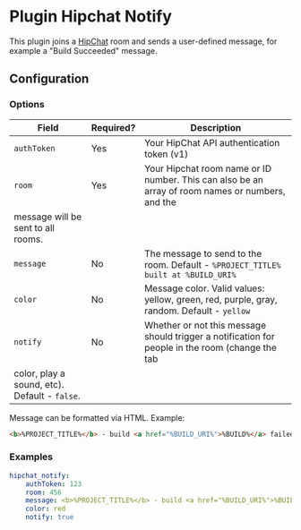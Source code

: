 Plugin Hipchat Notify
=====================

This plugin joins a [HipChat](https://www.hipchat.com/) room and sends a user-defined message, for example a 
"Build Succeeded" message.

Configuration
-------------

### Options

| Field | Required? | Description |
|-------|-----------|-------------|
| `authToken` | Yes | Your HipChat API authentication token (v1) |
| `room`      | Yes | Your Hipchat room name or ID number. This can also be an array of room names or numbers, and the 
message will be sent to all rooms. |
| `message`   | No  | The message to send to the room. Default - `%PROJECT_TITLE% built at %BUILD_URI%` |
| `color`     | No  | Message color. Valid values: yellow, green, red, purple, gray, random. Default - `yellow`|
| `notify`    | No  | Whether or not this message should trigger a notification for people in the room (change the tab 
color, play a sound, etc). Default - `false`. |

Message can be formatted via HTML. Example:
```html
<b>%PROJECT_TITLE%</b> - build <a href="%BUILD_URI%">%BUILD%</a> failed!
```

### Examples

```yaml
hipchat_notify:
    authToken: 123
    room: 456
    message: <b>%PROJECT_TITLE%</b> - build <a href="%BUILD_URI%">%BUILD%</a> failed!
    color: red
    notify: true
```
